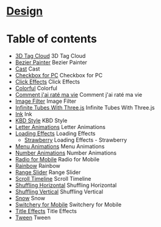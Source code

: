 # [Design](https://vivaxy.github.io/design/)

Table of contents
=================

* [3D Tag Cloud](https://vivaxy.github.io/design/3d-tag-cloud/index.html) 3D Tag Cloud
* [Bezier Painter](https://vivaxy.github.io/design/bezier-painter/index.html) Bezier Painter
* [Cast](https://vivaxy.github.io/design/cast/index.html) Cast
* [Checkbox for PC](https://vivaxy.github.io/design/checkbox/index.html) Checkbox for PC
* [Click Effects](https://vivaxy.github.io/design/click-effects/index.html) Click Effects
* [Colorful](https://vivaxy.github.io/design/colorful/index.html) Colorful
* [Comment j'ai raté ma vie](https://vivaxy.github.io/design/comment-j-ai-rate-ma-vie/index.html) Comment j'ai raté ma vie
* [Image Filter](https://vivaxy.github.io/design/image-filter/index.html) Image Filter
* [Infinite Tubes With Three.js](https://vivaxy.github.io/design/infinite-tubes-with-three-js/index.html) Infinite Tubes With Three.js
* [Ink](https://vivaxy.github.io/design/ink/index.html) Ink
* [KBD Style](https://vivaxy.github.io/design/kbd-style/index.html) KBD Style
* [Letter Animations](https://vivaxy.github.io/design/letter-animations/index.html) Letter Animations
* [Loading Effects](https://vivaxy.github.io/design/loading-effects/index.html) Loading Effects
  * [Strawberry](https://vivaxy.github.io/design/loading-effects/strawberry/index.html) Loading Effects - Strawberry
* [Menu Animations](https://vivaxy.github.io/design/menu-animations/index.html) Menu Animations
* [Number Animations](https://vivaxy.github.io/design/number-animations/index.html) Number Animations
* [Radio for Mobile](https://vivaxy.github.io/design/radio/index.html) Radio for Mobile
* [Rainbow](https://vivaxy.github.io/design/rainbow/index.html) Rainbow
* [Range Slider](https://vivaxy.github.io/design/range-slider/index.html) Range Slider
* [Scroll Timeline](https://vivaxy.github.io/design/scroll-timeline/index.html) Scroll Timeline
* [Shuffling Horizontal](https://vivaxy.github.io/design/shuffling-horizontal/index.html) Shuffling Horizontal
* [Shuffling Vertical](https://vivaxy.github.io/design/shuffling-vertical/index.html) Shuffling Vertical
* [Snow](https://vivaxy.github.io/design/snow/index.html) Snow
* [Switchery for Mobile](https://vivaxy.github.io/design/switchery/index.html) Switchery for Mobile
* [Title Effects](https://vivaxy.github.io/design/title-effects/index.html) Title Effects
* [Tween](https://vivaxy.github.io/design/tween/index.html) Tween
